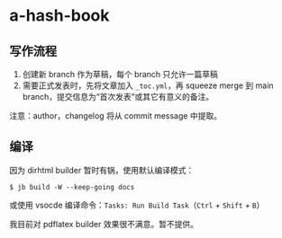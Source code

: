 # a-hash-book

## 写作流程
1. 创建新 branch 作为草稿，每个 branch 只允许一篇草稿
2. 需要正式发表时，先将文章加入 `_toc.yml`，再 squeeze merge 到 main branch，提交信息为“首次发表”或其它有意义的备注。

注意：author，changelog 将从 commit message 中提取。

## 编译
因为 dirhtml builder 暂时有锅，使用默认编译模式：

```console
$ jb build -W --keep-going docs
```

或使用 vsocde 编译命令：`Tasks: Run Build Task`（`Ctrl` + `Shift` + `B`）

我目前对 pdflatex builder 效果很不满意。暂不提供。

<!-- 如果需要编译整本书 pdf，请参阅 jupyter book 文档。

```
$ jb build -W --keep-going --builder pdflatex docs
``` -->
